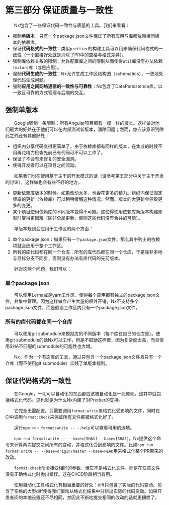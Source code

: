 # 第三部分 保证质量与一致性

&emsp;&emsp;Nx包含了一些保证代码一致性与质量的工具。我们来看看：

* 强制**单版本**：只有一个package.json文件保证了所有应用与库都依赖相同版本的依赖库。
* 保证**代码格式的一致性**：类似`prettier`的构建工具可以用来确保代码格式的一致性（一个直接好处就是消除了PR中的空格与格式差异）。
* 强制库依赖关系的限制：允许配置库之间的限制从而使得`util`库没有办法依赖`feature`库（或是应用）。
* 强制**代码生成的一致性**：Nx允许生成工作区结构图（schematics），一致地处理代码生成问题。
* 强制**应用之间网络通信的一致性与可靠性**：Nx包含了DataPersistence库，以一致且可靠的方式管理与后端的交互。

## 强制单版本

&emsp;&emsp;Google强制一条限制：所有Angular项目都有一模一样的版本。这样做对他们最大的好处在于他们可以在内部测试新版本，消除问题；然而，你应该意识到除此之外还有其他好处：

* 组织内分享代码变得更简单了。由于依赖库都有同样的版本，在集成的时候不用再花精力检查先前已有代码可不可以工作了。
* 保证了不会有未修复的安全漏洞。
* 使得开发者可以在项目之间流动。

&emsp;&emsp;如果我们也在使用基于主干的开发模式的话（请参考第五部分中关于主干开发的讨论），这样做也会有些不好的地方。

* 更新依赖库版本的时候，如果改动太多，也会花更多的精力。组织内保证固定频率的更新（依赖库）可以稍稍缓解这种情况。然而，版本的大更新会导致更多的变更。
* 某个项目使用依赖库的不同版本变得不可能。这使得使用依赖库新版本构建原型时变得更困难（除非全局更新，否则这些代码没有合并的可能）。

&emsp;&emsp;单版本规则会应用于工作区的两个方面：

1. 单个package.json：如果只有一个`package.json`文件，那么其中列出的依赖项就会应用于整个工作区。
2. 所有的库代码都在同一个仓库：所有的库代码都在同一个仓库，于是除非本地与目标分支不同步，否则没有办法有库代码的先前版本。

&emsp;&emsp;针对这两个问题，我们可以：

### 单个package.json

&emsp;&emsp;可以使用Lerna或是yarn工作区，使得每个应用都有独立的package.json文件，并集中管理。因为这样做会产生大量的额外开销，Nx不支持多个package.json文件，而是假设工作区内只有一个package.json文件。

### 所有的库代码都在同一个仓库

&emsp;&emsp;可以使用git submodule来模拟库的不同版本（每个库在自己的仓库里）。使用git submodule的话Nx可以工作，但是不鼓励这样做，因为复杂度太高，而且使用SHA不匹配的submodule的可能性也大增。

&emsp;&emsp;Nx，作为一个有态度的工具，通过只包含一个package.json文件且只有一个仓库（而不使用git submodule）实践了单版本规则。

## 保证代码格式的一致性

&emsp;&emsp;在Google，一切可以自动化的东西都应该被自动化是一般原则。这其中就包括格式化代码。这也就是为什么Nx内建了对Prettier的支持。

&emsp;&emsp;它完全无需配置。只需要调用`format:write`来格式化受影响的文件，同时在CI中调用`format:check`来保证所有文件都被格式化好了。

&emsp;&emsp;运行`npm run format:write -- --help`可以查看可用的选项。

&emsp;&emsp;`npm run format:write -- --base=[SHA1] --base=[SHA2]`。Nx提供这个命令来计算两次提交之间所有的变动，并格式化受到影响的文件。比如`npm run format:write -- --base=origin/master --base=HEAD`用来格式化某个PR带来的改动。

&emsp;&emsp;`format:check`命令接受相同的参数，但它不是格式化文件，而是在任意文件没有正确格式化时抛出错误。这在CI/CD阶段相当有用。

&emsp;&emsp;使用自动化工具格式化有相当重要的好处：diff只包含了实际的代码变动。包含了空格的大型diff使得我们很难从格式化结果中分辨出实际的代码变动。如果开发者间的本地设置还不尽相同，并因此不断地提交相同的改动的话就更糟糕了。
